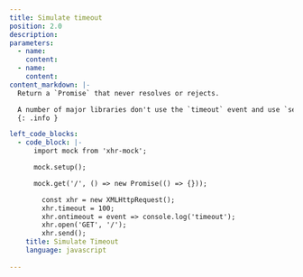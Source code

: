 ```yaml
---
title: Simulate timeout
position: 2.0
description:
parameters:
  - name:
    content:
  - name:
    content:
content_markdown: |-
  Return a `Promise` that never resolves or rejects.

  A number of major libraries don't use the `timeout` event and use `setTimeout()` instead. Therefore, in order to mock timeouts in major libraries, we have to wait for the specified amount of time anyway.
  {: .info }

left_code_blocks:
  - code_block: |-
      import mock from 'xhr-mock';

      mock.setup();

      mock.get('/', () => new Promise(() => {}));

        const xhr = new XMLHttpRequest();
        xhr.timeout = 100;
        xhr.ontimeout = event => console.log('timeout');
        xhr.open('GET', '/');
        xhr.send();
    title: Simulate Timeout
    language: javascript  
    
---
```

